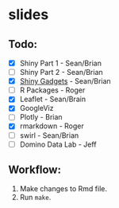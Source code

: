 # slides

## Todo:

- [x] Shiny Part 1 - Sean/Brian
- [ ] Shiny Part 2 - Sean/Brian
- [x] [Shiny Gadgets](http://shiny.rstudio.com/articles/gadgets.html) - Sean/Brian
- [ ] R Packages - Roger
- [x] Leaflet - Sean/Brain
- [x] GoogleViz
- [ ] Plotly - Brian
- [x] rmarkdown - Roger
- [ ] swirl - Sean/Brian
- [ ] Domino Data Lab - Jeff

## Workflow:

1. Make changes to Rmd file.
2. Run `make`.